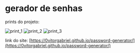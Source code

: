 # gerador de senhas

prints do projeto:

![print_1](https://user-images.githubusercontent.com/121833481/230240716-34880535-06df-436b-8e77-f8e955db9408.png) 
![print_2](https://user-images.githubusercontent.com/121833481/230240733-21e9ef10-a87d-4c1f-a25f-cbdc502782ed.png) 
![print_3](https://user-images.githubusercontent.com/121833481/230240737-c01301c5-53df-454b-9dc6-48bf1816400e.png) 

link do site: [https://0vitorgabriel.github.io/password-generator/](https://0vitorgabriel.github.io/password-generator/)
